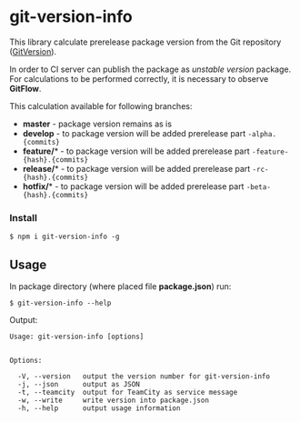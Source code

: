 # git-version-info

This library calculate prerelease package version from the Git repository ([GitVersion](https://gitversion.readthedocs.io/en/latest/)).

In order to CI server can publish the package as _unstable version_ package.
For calculations to be performed correctly, it is necessary to observe **GitFlow**.

This calculation available for following branches:

* **master** - package version remains as is
* **develop** - to package version will be added prerelease part ```-alpha.{commits}```
* **feature/*** - to package version will be added prerelease part ```-feature-{hash}.{commits}```
* **release/*** - to package version will be added prerelease part ```-rc-{hash}.{commits}```
* **hotfix/*** - to package version will be added prerelease part ```-beta-{hash}.{commits}```


### Install

```
$ npm i git-version-info -g
```

## Usage


In package directory (where placed file **package.json**) run:
```
$ git-version-info --help
```

Output:
```
Usage: git-version-info [options]


Options:

  -V, --version   output the version number for git-version-info
  -j, --json      output as JSON
  -t, --teamcity  output for TeamCity as service message
  -w, --write     write version into package.json
  -h, --help      output usage information
```
